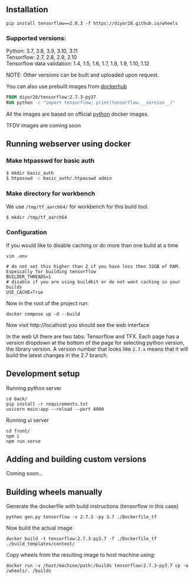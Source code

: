 ## Installation

```shell
pip install tensorflow==2.8.3 -f https://diyor28.github.io/wheels
```
### Supported versions:
Python: 3.7, 3.8, 3.9, 3.10, 3.11  
Tensorflow: 2.7, 2.8, 2.9, 2.10  
Tensorflow data validation: 1.4, 1.5, 1.6, 1.7, 1.8, 1.9, 1.10, 1.12

NOTE: Other versions can be built and uploaded upon request.

You can also use prebuilt images from [dockerhub](https://hub.docker.com/repository/docker/diyor28/tensorflow)
```dockerfile
FROM diyor28/tensorflow:2.7.3-py37
RUN python -c "import tensorflow; print(tensorflow.__version__)"
```
All the images are based on official [python](https://hub.docker.com/_/python) docker images.

TFDV images are coming soon

## Running webserver using docker
### Make htpasswd for basic auth

```bash
$ mkdir basic_auth
$ htpasswd -c basic_auth/.htpasswd admin
```

### Make directory for workbench

We use `/tmp/tf_aarch64/` for workbench for this build tool.

```bash
$ mkdir /tmp/tf_aarch64
```

### Configuration
If you would like to disable caching or do more than one build at a time
```shell
vim .env
```

```dotenv
# do not set this higher than 2 if you have less then 32GB of RAM. Espeically for building tensorflow
BUILDER_THREADS=1
# disable if you are using buildkit or do not want caching in your builds
USE_CACHE=True
```


Now in the root of the project run:
```shell
docker compose up -d --build
```
Now visit http://localhost you should see the web interface

In the web UI there are two tabs: Tensorflow and TFX. 
Each page has a version dropdown at the bottom of the page for selecting
python version, the library version. 
A version number that looks like `2.7.x` means that it will build the latest changes in the 2.7 branch.

## Development setup

Running python server
```shell
cd back/
pip install -r requirements.txt
uvicorn main:app --reload --port 8000
```

Running ui server
```shell
cd front/
npm i
npm run serve
```

## Adding and building custom versions
Coming soon...

## Building wheels manually

Generate the dockerfile with build instructions (tensorflow in this case)
```shell
python gen.py tensorflow -v 2.7.3 -py 3.7 ./Dockerfile_tf
```

Now build the actual image
```shell
docker build -t tensorflow:2.7.3-py3.7 -f ./Dockerfile_tf ./build_templates/context/
```

Copy wheels from the resulting image to host machine using:
```shell
docker run -v /host/machine/path:/builds tensorflow:2.7.3-py3.7 cp -a /wheels/. /builds
```
